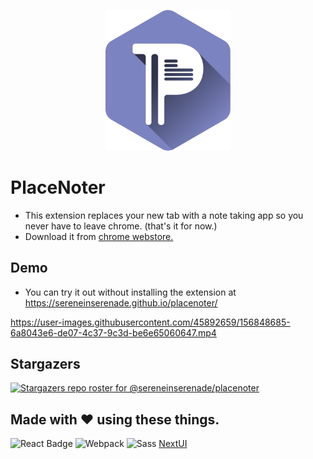 <p align="center">
  <img src="src/assets/img/logo-placenoter.svg" width="200"/>
</p>


# PlaceNoter

- This extension replaces your new tab with a note taking app so you never have to leave chrome. (that's it for now.)
- Download it from [chrome webstore.](https://chrome.google.com/webstore/detail/pagenoter/jefjneinemilpncgcfdglggeheiaakfc?hl=en-GB&authuser=0)

## Demo

- You can try it out without installing the extension at https://sereneinserenade.github.io/placenoter/ 

https://user-images.githubusercontent.com/45892659/156848685-6a8043e6-de07-4c37-9c3d-be6e65060647.mp4


## Stargazers
[![Stargazers repo roster for @sereneinserenade/placenoter](https://reporoster.com/stars/dark/sereneinserenade/placenoter)](https://github.com/sereneinserenade/placenoter/stargazers)



## Made with ❤️ using these things.

![React Badge](https://img.shields.io/badge/React-1ca0f1?style=for-the-badge&labelColor=61dafb&logo=react&logoColor=white) ![Webpack](https://img.shields.io/badge/Webpack-1ca0f1?style=for-the-badge&labelColor=1c73b9&logo=Webpack&logoColor=white) ![Sass](https://img.shields.io/badge/Sass-1ca0f1?style=for-the-badge&labelColor=c56394&logo=sass&logoColor=white) [NextUI](https://nextui.org/)
